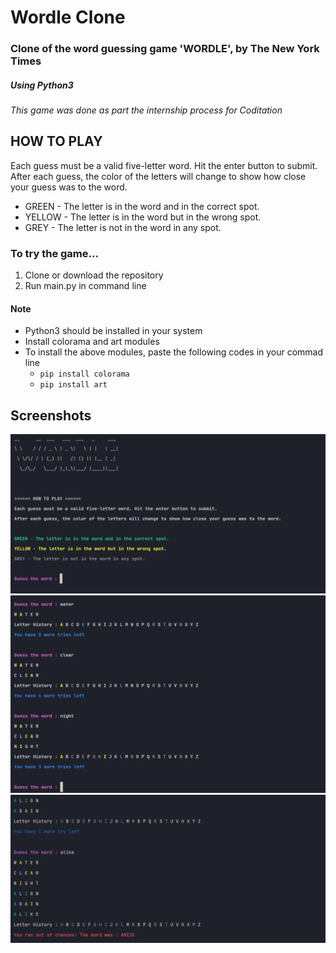 # Wordle Clone
### Clone of the word guessing game 'WORDLE', by The New York Times
##### Using Python3

*This game was done as part the internship process for Coditation*

## **HOW TO PLAY**
Each guess must be a valid five-letter word. Hit the enter button to submit.<br />
After each guess, the color of the letters will change to show how close your guess was to the word.

- GREEN - The letter is in the word and in the correct spot.
- YELLOW - The letter is in the word but in the wrong spot.
- GREY - The letter is not in the word in any spot.

### To try the game...
1. Clone or download the repository
2. Run main.py in command line

#### Note
- Python3 should be installed in your system
- Install colorama and art modules
- To install the above modules, paste the following codes in your commad line
    - `pip install colorama`
    - `pip install art`

## Screenshots
![image](https://github.com/frank13trl/wordle-clone/blob/main/Screenshots/1.png)
![image](https://github.com/frank13trl/wordle-clone/blob/main/Screenshots/2.png)
![image](https://github.com/frank13trl/wordle-clone/blob/main/Screenshots/3.png)